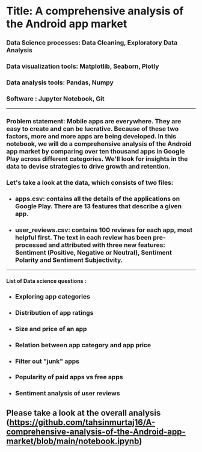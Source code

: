 # Title: A comprehensive analysis of the Android app market
### Data Science processes: Data Cleaning, Exploratory Data Analysis
### Data visualization tools: Matplotlib, Seaborn, Plotly
### Data analysis tools: Pandas, Numpy
### Software : Jupyter Notebook, Git
--------------------
### Problem statement: Mobile apps are everywhere. They are easy to create and can be lucrative. Because of these two factors, more and more apps are being developed. In this notebook, we will do a comprehensive analysis of the Android app market by comparing over ten thousand apps in Google Play across different categories. We'll look for insights in the data to devise strategies to drive growth and retention.

### Let's take a look at the data, which consists of two files:
* ###  apps.csv: contains all the details of the applications on Google Play. There are 13 features that describe a given app.
* ###  user_reviews.csv: contains 100 reviews for each app, most helpful first. The text in each review has been pre-processed and attributed with three new features: Sentiment (Positive, Negative or Neutral), Sentiment Polarity and Sentiment Subjectivity.
-----------------------
#### List of Data science questions : 
* ### Exploring app categories
* ### Distribution of app ratings
* ### Size and price of an app
* ### Relation between app category and app price
* ### Filter out "junk" apps
* ### Popularity of paid apps vs free apps
* ### Sentiment analysis of user reviews

## Please take a look at the overall analysis (https://github.com/tahsinmurtaj16/A-comprehensive-analysis-of-the-Android-app-market/blob/main/notebook.ipynb)
